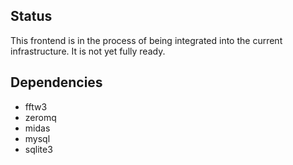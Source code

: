 Status
---

This frontend is in the process of being integrated into the current infrastructure.  It is not yet fully ready.

Dependencies
---

* fftw3
* zeromq
* midas
* mysql
* sqlite3
